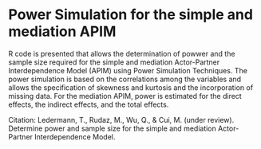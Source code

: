 # Power Simulation for the simple and mediation APIM

R code is presented that allows the determination of powwer and the sample size required for the simple and mediation Actor-Partner Interdependence Model (APIM) using Power Simulation Techniques. The power simulation is based on the correlations among the variables and allows the specification of skewness and kurtosis and the incorporation of missing data. For the mediation APIM, power is estimated for the direct effects, the indirect effects, and the total effects.

Citation: Ledermann, T., Rudaz, M., Wu, Q., & Cui, M. (under review). Determine power and sample size for the simple and mediation Actor-Partner Interdependence Model.
